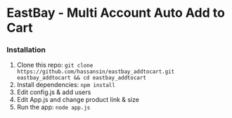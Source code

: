 EastBay - Multi Account Auto Add to Cart
=============

### Installation

1. Clone this repo: `git clone https://github.com/hassansin/eastbay_addtocart.git eastbay_addtocart && cd eastbay_addtocart`
2. Install dependencies: `npm install`
3. Edit config.js & add users
4. Edit App.js and change product link & size
5. Run the app: `node app.js`
